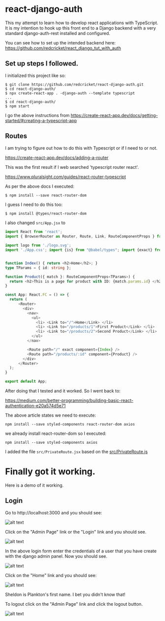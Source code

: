 # react-django-auth

This my attempt to learn how to develop react applications with TypeScript.
It is my intention to hook up this front end to a Django backend with 
a very standard django-auth-rest installed and configured.

You can see how to set up the intended backend here: 
https://github.com/redcricket/react_django_tut_with_auth

## Set up steps I followed.

I initialized this project like so:

```
$ git clone https://github.com/redcricket/react-django-auth.git
$ cd react-django-auth/
$ npx create-react-app . -django-auth --template typescript
...
$ cd react-django-auth/
$ npm start
```

I go the above instructions from https://create-react-app.dev/docs/getting-started/#creating-a-typescript-app

## Routes

I am trying to figure out how to do this with Typescript or if I need to or not.

https://create-react-app.dev/docs/adding-a-router

This was the first result if I web searched 'typescript router react'.

https://www.pluralsight.com/guides/react-router-typescript

As per the above docs I executed:

```
$ npm install --save react-router-dom
```

I guess I need to do this too:

```bash
$ npm install @types/react-router-dom
```

I also changed `src/App.jsx` to 

```typescript
import React from 'react';
import { BrowserRouter as Router, Route, Link, RouteComponentProps } from 'react-router-dom';

import logo from './logo.svg';
import './App.css'; import {is} from "@babel/types"; import {exact} from "prop-types";


function Index() { return <h2>Home</h2>; }
type TParams = { id: string };

function Product({ match }: RouteComponentProps<TParams>) {
  return <h2>This is a page for product with ID: {match.params.id} </h2>;
}

const App: React.FC = () => {
  return (
      <Router>
        <div>
          <nav>
            <ul>
              <li> <Link to="/">Home</Link> </li>
              <li> <Link to="/products/1">First Product</Link> </li>
              <li> <Link to="/products/2">Second Product</Link> </li>
            </ul>
          </nav>

          <Route path="/" exact component={Index} />
          <Route path="/products/:id" component={Product} />
        </div>
      </Router>
  );
}

export default App;
```

After doing that I tested and it worked.  So I went back to:

https://medium.com/better-programming/building-basic-react-authentication-e20a574d5e71

The above article states we need to execute:

```
npm install --save styled-components react-router-dom axios
```

we already install react-router-dom so I executed:

```
npm install --save styled-components axios
```

I added the file `src/PrivateRoute.jsx` based on the [src/PrivateRoute.js](https://gist.github.com/DennyScott/a1f00ac31b9b14bbd889f4b39a970e81/raw/67ed2d00e15324da33588402b9966157028c41d7/react-hook-auth-block6.jsx)

# Finally got it working.

Here is a demo of it working.

## Login

Go to http://localhost:3000 and you should see:

![alt text](imgs/home_not_logged_in.png)

Click on the "Admin Page" link or the "Login" link and you should see.

![alt text](imgs/login.png)

In the above login form enter the credentials of a user that you have create with the django admin panel.
Now you should see.

![alt text](imgs/logged_in.png)

Click on the "Home" link and you should see:

![alt text](imgs/home_logged_in.png)

Sheldon is Plankton's first name.  I bet you didn't know that!

To logout click on the "Admin Page" link and click the logout button.

![alt text](imgs/logout.png)


